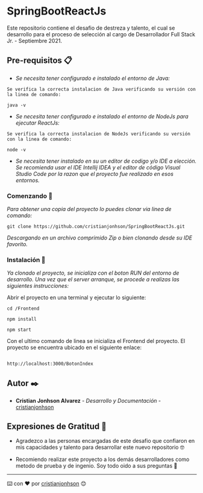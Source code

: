 # SpringBootReactJs

Este repositorio contiene el desafio de destreza y talento, el cual se desarrollo para el proceso de selección al cargo de Desarrollador Full Stack Jr. - Septiembre 2021.


## Pre-requisitos 📋

* _Se necesita tener configurado e instalado el entorno de Java:_


```
Se verifica la correcta instalacion de Java verificando su versión con la linea de comando:

java -v

```


* _Se necesita tener configurado e instalado el entorno de NodeJs para ejecutar ReactJs:_


```
Se verifica la correcta instalacion de NodeJs verificando su versión con la linea de comando:

node -v

```

*  _Se necesita tener instalado en su un editor de codigo y/o IDE a elección. Se recomienda usar el IDE Intellij IDEA y el editor de código Visual Studio Code por la razon que el proyecto fue realizado en esos entornos._



### Comenzando 🚀

_Para obtener una copia del proyecto lo puedes clonar via linea de comando:_

```
git clone https://github.com/cristianjonhson/SpringBootReactJs.git 

```

_Descargando en un archivo comprimido Zip o bien clonando desde su IDE favorito._  
 

### Instalación 🔧

_Ya clonado el proyecto, se inicializa con el boton RUN del entorno de desarrollo. Una vez que el server arranque, se procede a realizas las siguientes instrucciones:_

Abrir el proyecto en una terminal y ejecutar lo siguiente:

```
cd /Frontend

npm install

npm start
```

Con el ultimo comando de linea se inicializa el Frontend del proyecto. El proyecto se encuentra ubicado en el siguiente enlace:

```

http://localhost:3000/BotonIndex

```


## Autor ✒️

* **Cristian Jonhson Alvarez** - *Desarrollo y Documentación* - [cristianjonhson](https://github.com/cristianjonhson)



## Expresiones de Gratitud 🎁

* Agradezco a las personas encargadas de este desafio que confiaron en mis capacidades y talento para desarrollar este nuevo repositorio 🤓

* Recomiendo realizar este proyecto a los demás desarrolladores como metodo de prueba y de ingenio. Soy todo oido a sus preguntas 📢





---
⌨️ con ❤️ por [cristianjonhson](https://github.com/cristianjonhson) 😊
